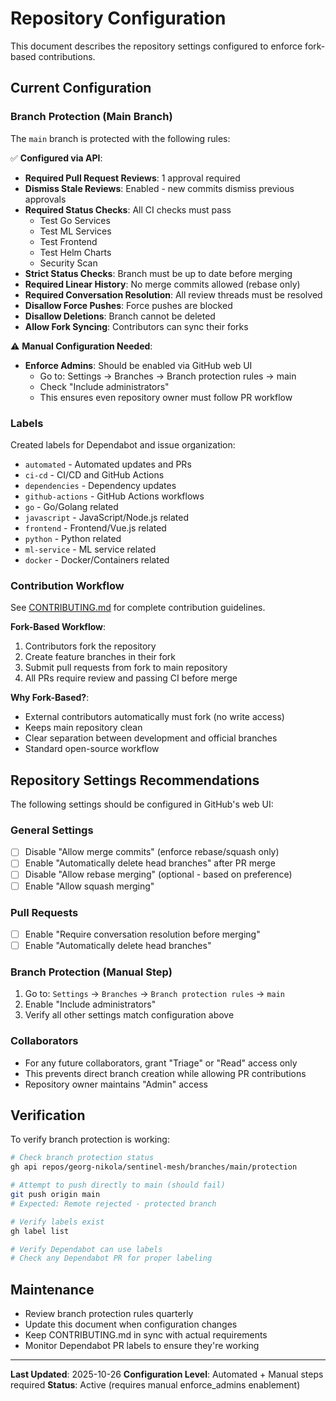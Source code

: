 # Repository Configuration

This document describes the repository settings configured to enforce fork-based contributions.

## Current Configuration

### Branch Protection (Main Branch)

The `main` branch is protected with the following rules:

✅ **Configured via API**:
- **Required Pull Request Reviews**: 1 approval required
- **Dismiss Stale Reviews**: Enabled - new commits dismiss previous approvals
- **Required Status Checks**: All CI checks must pass
  - Test Go Services
  - Test ML Services
  - Test Frontend
  - Test Helm Charts
  - Security Scan
- **Strict Status Checks**: Branch must be up to date before merging
- **Required Linear History**: No merge commits allowed (rebase only)
- **Required Conversation Resolution**: All review threads must be resolved
- **Disallow Force Pushes**: Force pushes are blocked
- **Disallow Deletions**: Branch cannot be deleted
- **Allow Fork Syncing**: Contributors can sync their forks

⚠️ **Manual Configuration Needed**:
- **Enforce Admins**: Should be enabled via GitHub web UI
  - Go to: Settings → Branches → Branch protection rules → main
  - Check "Include administrators"
  - This ensures even repository owner must follow PR workflow

### Labels

Created labels for Dependabot and issue organization:
- `automated` - Automated updates and PRs
- `ci-cd` - CI/CD and GitHub Actions
- `dependencies` - Dependency updates
- `github-actions` - GitHub Actions workflows
- `go` - Go/Golang related
- `javascript` - JavaScript/Node.js related
- `frontend` - Frontend/Vue.js related
- `python` - Python related
- `ml-service` - ML service related
- `docker` - Docker/Containers related

### Contribution Workflow

See [CONTRIBUTING.md](../../CONTRIBUTING.md) for complete contribution guidelines.

**Fork-Based Workflow**:
1. Contributors fork the repository
2. Create feature branches in their fork
3. Submit pull requests from fork to main repository
4. All PRs require review and passing CI before merge

**Why Fork-Based?**:
- External contributors automatically must fork (no write access)
- Keeps main repository clean
- Clear separation between development and official branches
- Standard open-source workflow

## Repository Settings Recommendations

The following settings should be configured in GitHub's web UI:

### General Settings
- [ ] Disable "Allow merge commits" (enforce rebase/squash only)
- [ ] Enable "Automatically delete head branches" after PR merge
- [ ] Disable "Allow rebase merging" (optional - based on preference)
- [ ] Enable "Allow squash merging"

### Pull Requests
- [ ] Enable "Require conversation resolution before merging"
- [ ] Enable "Automatically delete head branches"

### Branch Protection (Manual Step)
1. Go to: `Settings` → `Branches` → `Branch protection rules` → `main`
2. Enable "Include administrators"
3. Verify all other settings match configuration above

### Collaborators
- For any future collaborators, grant "Triage" or "Read" access only
- This prevents direct branch creation while allowing PR contributions
- Repository owner maintains "Admin" access

## Verification

To verify branch protection is working:

```bash
# Check branch protection status
gh api repos/georg-nikola/sentinel-mesh/branches/main/protection

# Attempt to push directly to main (should fail)
git push origin main
# Expected: Remote rejected - protected branch

# Verify labels exist
gh label list

# Verify Dependabot can use labels
# Check any Dependabot PR for proper labeling
```

## Maintenance

- Review branch protection rules quarterly
- Update this document when configuration changes
- Keep CONTRIBUTING.md in sync with actual requirements
- Monitor Dependabot PR labels to ensure they're working

---

**Last Updated**: 2025-10-26
**Configuration Level**: Automated + Manual steps required
**Status**: Active (requires manual enforce_admins enablement)
